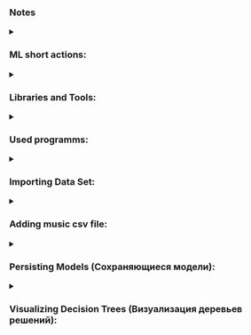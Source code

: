 ### Notes

<details>
<summary>
    
### ML short actions:
</summary>

1. Import the Data
2. Clean the Data
3. Split the Data into Training/Test Sets
4. Create a Model
5. Train the Model
6. Make Predictions
7. Evaluate and Improve
</details>

<details>
<summary>
    
### Libraries and Tools:
</summary>

Numpy
Pandas
MatPlotLib
Scikit-Learn

</details>

<details>
<summary>
    
### Used programms:
</summary>

Install Anaconda
Open Anaconda cmd and type `jupyter notebook`.
Go to `http://localhost:8888/tree`.
Create file and now u can run it.

</details>

<details>
<summary>
    
### Importing Data Set:
</summary>

`https://www.kaggle.com`
For first learn I use:
`https://www.kaggle.com/datasets/gregorut/videogamesales`
Download it and get zip file.

`import pandas as pd` import and rename pandas lib to pd
`df = pd.read_csv('vgsales.csv')` load csv file
^ note: `vgsales.csv` file in same path

#### `pandas` usefull methods:

`df.shape` - show (records, columns)

`df.describe()` - show grouped table data

`df.values` - show values in list(array)

#### `jupyter` shortcuts

`d + d` - delete selected row
`a` - add above row
`b` - add behind row
`tab` - show all methods
`shift + tab` - show method signature
`ctrl + /` - comment/uncomment row

</details>

<details>
<summary>
    
### Adding music csv file:
</summary>

1. Import the Data

At first need import pandas `import pandas as pd`
then need set as variable `music_data = pd.read_csv('music.csv')`

2. Clean the Data
   We dont need clean data because it's already clean

After this, we also need to divide our database into two categories
input and output dataset. To implement this we will use the `.drop()` method
This method allows you to remove unnecessary columns. (It does not change the original data but actually creates a new database but without the selected columns)
Therefore, by common convention, such data is designated with a capital letter `X`

Now we must create output dataset and by common convention, such data is desigated
with a lowercase letter `y` `y = music_data['genre']`

The next step is a build model by using ML algorithm. In this time we will use a
simple algorithm calling design tree in library `scikit-learn`

`from sklearn.tree import DecisionTreeClassifier`

after this we set new object to `DecisionTreeClassifier` class and call his
`fit` method. That method take 2 parametrs: input and output dataset

```py
model = DecisionTreeClassifier()
```

```py
model.fit(X, y)
```

to get predictions using `DecisionTreeClassifier` we need call `predict`
method from our model.

```py
predictions = model.predict([ [21, 1], [22, 0] ])
```

but that one is a old version, here are new version

```py
# Данные для предсказания, оформленные как DataFrame
prediction_data = pd.DataFrame({
    'age': [21, 22],
    'gender': [1, 0]
})

# Предсказание
predictions = model.predict(prediction_data)
print(predictions)
```

now we need calculate our model Accuracy

```py
import pandas as pd
from sklearn.tree import DecisionTreeClassifier

music_data = pd.read_csv('music.csv')
X = music_data.drop(columns=['genre'])
y = music_data['genre']

model = DecisionTreeClassifier()
model.fit(X, y)

predictions = model.predict([ [21, 1], [22, 0] ])
predictions
```

Calculating Accuracy

```py
import pandas as pd
from sklearn.tree import DecisionTreeClassifier
from sklearn.model_selection import train_test_split  # easy split our dataset to 2 sets (training and setting)

from sklearn.metrics import accuracy_score  # class to detect our accuracy score

music_data = pd.read_csv('music.csv')
X = music_data.drop(columns=['genre'])
y = music_data['genre']
X_train, X_test, y_train, y_test = train_test_split(X, y, test_size=0.2)  # get 3 arguments: input and output dataset and  set percent to testing (0.2 == 20%)
# This method return a tuple fitst two is an input sets for training and second two is an output sets for training

model = DecisionTreeClassifier()
# Now to start training we want send out training dataset
model.fit(X_train, y_train)  # model.fit(X, y)
# also we past here X_test (), this dataset contains the input values for testing
predictions = model.predict(X_test)  # actually values
# to calculate our accuracy we just need to compare with our actual y_test values
score = accuracy_score(y_test, predictions)  # its contained accepted values and actually values

score
```

To test our Accuracy score we can press ctrl + Enter and we rerun current block multiple times. This class always get randomly values from our database.

And if we set our testing size to 0.8 (80%) its means that we use 20% our dataset to training and 80% to testing

</details>

<details>
<summary>
    
### Persisting Models (Сохраняющиеся модели):
</summary>

Чтобы не создавать каждый раз нашу модель для каждого нового пользователя нам необходимо где то сохранить уже созданные модели.

```py
import pandas as pd
from sklearn.tree import DecisionTreeClassifier  # используется для выполнения задач классификации

import joblib  # импортируем joblib обект. Этот обект тиеет методы для сохранения наших моделей

# Теперь чтобы каждый раз не пересобрать нашу модель прокоментируем наш код
# music_data = pd.read_csv('music.csv')
# X = music_data.drop(columns=['genre'])
# y = music_data['genre']

# model = DecisionTreeClassifier()  #
# model.fit(X, y)  # обучаем модель

# После обучения вызываем и передаем два аргументы
# joblib.dump(model, 'music-recommender.joblib')  # получает модель и название файла где хранит

# predictions = model.predict([21, 1])  # Временно закоментирую строку прогнозов

# Для загрузки сохраненной дамп файла
model = joblib.load('music-recommender.joblib')
predictions = model.predict([[21, 1]])
predictions
```

</details>

<details>
<summary>
    
### Visualizing Decision Trees (Визуализация деревьев решений):
</summary>

```py
# Упрощаем код для визуализации
import pandas as pd
from sklearn.tree import DecisionTreeClassifier
# обект tree имеет метод для вывода в графическом формате
from sklearn import tree

# Импортируем набор данных
music_data = pd.read_csv('music.csv')
# Создаем наборы входных и выходных данных (imput and outout datasets)
X = music_data.drop(columns=['genre'])
y = music_data['genre']

# Создаем модель
model = DecisionTreeClassifier()
# Обучаем
model.fit(X, y)

# После обучения модели вызываем метод для создания дот файла
tree.export_graphviz(model, out_file='music-recommender.dot',
                            feature_names=['age', 'gender'],
                            class_names=sorted(y.unique()),
                            label = 'all',
                            rounded=True,
                            filled=True)
```

Для визуализации .dot формата в VScode надо установить Graphviz (dot)
filled=True - красит наши блоки в разные цвета
rounded=True - округляет угол квадратов
label = 'all' - каждая секция будет иметь текстовое описание
class_names=sorted(y.unique()) - отображает классы используя уникальные жанры
feature_names=['age', 'gender'], - Устанавливаем по каким критериям происходит сравнение правила

</details>
